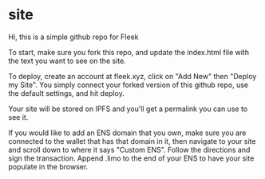 # site
Hi, this is a simple github repo for Fleek

To start, make sure you fork this repo, and update the index.html file with the text you want to see on the site.

To deploy, create an account at fleek.xyz, click on "Add New" then "Deploy my Site".  You simply connect your forked version of this github repo, use the default settings, and hit deploy.

Your site will be stored on IPFS and you'll get a permalink you can use to see it.

If you would like to add an ENS domain that you own, make sure you are connected to the wallet that has that domain in it, then navigate to your site and scroll down to where it says "Custom ENS".  Follow the directions and sign the transaction.  Append .limo to the end of your ENS to have your site populate in the browser.
